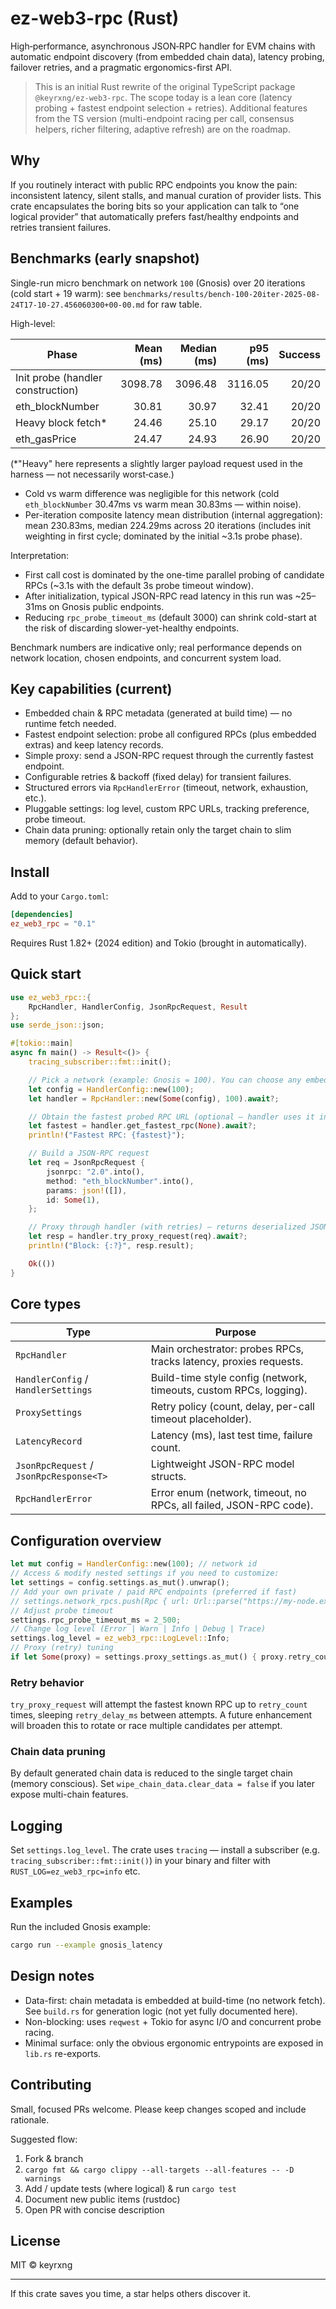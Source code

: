 # ez-web3-rpc (Rust)

High‑performance, asynchronous JSON‑RPC handler for EVM chains with automatic endpoint discovery (from embedded chain data), latency probing, failover retries, and a pragmatic ergonomics-first API.

> This is an initial Rust rewrite of the original TypeScript package `@keyrxng/ez-web3-rpc`. The scope today is a lean core (latency probing + fastest endpoint selection + retries). Additional features from the TS version (multi-endpoint racing per call, consensus helpers, richer filtering, adaptive refresh) are on the roadmap.

## Why

If you routinely interact with public RPC endpoints you know the pain: inconsistent latency, silent stalls, and manual curation of provider lists. This crate encapsulates the boring bits so your application can talk to “one logical provider” that automatically prefers fast/healthy endpoints and retries transient failures.

## Benchmarks (early snapshot)

Single-run micro benchmark on network `100` (Gnosis) over 20 iterations (cold start + 19 warm): see `benchmarks/results/bench-100-20iter-2025-08-24T17-10-27.456060300+00-00.md` for raw table.

High-level:

| Phase | Mean (ms) | Median (ms) | p95 (ms) | Success |
|-------|---------:|-----------:|--------:|--------:|
| Init probe (handler construction) | 3098.78 | 3096.48 | 3116.05 | 20/20 |
| eth_blockNumber | 30.81 | 30.97 | 32.41 | 20/20 |
| Heavy block fetch* | 24.46 | 25.10 | 29.17 | 20/20 |
| eth_gasPrice | 24.47 | 24.93 | 26.90 | 20/20 |

(*"Heavy" here represents a slightly larger payload request used in the harness — not necessarily worst‑case.)

- Cold vs warm difference was negligible for this network (cold `eth_blockNumber` 30.47ms vs warm mean 30.83ms — within noise).
- Per-iteration composite latency mean distribution (internal aggregation): mean 230.83ms, median 224.29ms across 20 iterations (includes init weighting in first cycle; dominated by the initial ~3.1s probe phase).

Interpretation:

- First call cost is dominated by the one-time parallel probing of candidate RPCs (~3.1s with the default 3s probe timeout window).
- After initialization, typical JSON-RPC read latency in this run was ~25–31ms on Gnosis public endpoints.
- Reducing `rpc_probe_timeout_ms` (default 3000) can shrink cold-start at the risk of discarding slower-yet-healthy endpoints.

Benchmark numbers are indicative only; real performance depends on network location, chosen endpoints, and concurrent system load.

## Key capabilities (current)

- Embedded chain & RPC metadata (generated at build time) — no runtime fetch needed.
- Fastest endpoint selection: probe all configured RPCs (plus embedded extras) and keep latency records.
- Simple proxy: send a JSON-RPC request through the currently fastest endpoint.
- Configurable retries & backoff (fixed delay) for transient failures.
- Structured errors via `RpcHandlerError` (timeout, network, exhaustion, etc.).
- Pluggable settings: log level, custom RPC URLs, tracking preference, probe timeout.
- Chain data pruning: optionally retain only the target chain to slim memory (default behavior).

## Install

Add to your `Cargo.toml`:

```toml
[dependencies]
ez_web3_rpc = "0.1"
```

Requires Rust 1.82+ (2024 edition) and Tokio (brought in automatically).

## Quick start

```rust
use ez_web3_rpc::{
    RpcHandler, HandlerConfig, JsonRpcRequest, Result
};
use serde_json::json;

#[tokio::main]
async fn main() -> Result<()> {
    tracing_subscriber::fmt::init();

    // Pick a network (example: Gnosis = 100). You can choose any embedded chain ID.
    let config = HandlerConfig::new(100);
    let handler = RpcHandler::new(Some(config), 100).await?;

    // Obtain the fastest probed RPC URL (optional — handler uses it internally too)
    let fastest = handler.get_fastest_rpc(None).await?;
    println!("Fastest RPC: {fastest}");

    // Build a JSON-RPC request
    let req = JsonRpcRequest {
        jsonrpc: "2.0".into(),
        method: "eth_blockNumber".into(),
        params: json!([]),
        id: Some(1),
    };

    // Proxy through handler (with retries) — returns deserialized JSON response
    let resp = handler.try_proxy_request(req).await?;
    println!("Block: {:?}", resp.result);

    Ok(())
}
```

## Core types

| Type | Purpose |
|------|---------|
| `RpcHandler` | Main orchestrator: probes RPCs, tracks latency, proxies requests. |
| `HandlerConfig` / `HandlerSettings` | Build-time style config (network, timeouts, custom RPCs, logging). |
| `ProxySettings` | Retry policy (count, delay, per-call timeout placeholder). |
| `LatencyRecord` | Latency (ms), last test time, failure count. |
| `JsonRpcRequest` / `JsonRpcResponse<T>` | Lightweight JSON-RPC model structs. |
| `RpcHandlerError` | Error enum (network, timeout, no RPCs, all failed, JSON-RPC code). |

## Configuration overview

```rust
let mut config = HandlerConfig::new(100); // network id
// Access & modify nested settings if you need to customize:
let settings = config.settings.as_mut().unwrap();
// Add your own private / paid RPC endpoints (preferred if fast)
// settings.network_rpcs.push(Rpc { url: Url::parse("https://my-node.example")?, tracking: None, tracking_details: None, is_open_source: None });
// Adjust probe timeout
settings.rpc_probe_timeout_ms = 2_500;
// Change log level (Error | Warn | Info | Debug | Trace)
settings.log_level = ez_web3_rpc::LogLevel::Info;
// Proxy (retry) tuning
if let Some(proxy) = settings.proxy_settings.as_mut() { proxy.retry_count = 5; proxy.retry_delay_ms = 750; }
```

### Retry behavior

`try_proxy_request` will attempt the fastest known RPC up to `retry_count` times, sleeping `retry_delay_ms` between attempts. A future enhancement will broaden this to rotate or race multiple candidates per attempt.

### Chain data pruning

By default generated chain data is reduced to the single target chain (memory conscious). Set `wipe_chain_data.clear_data = false` if you later expose multi-chain features.

## Logging

Set `settings.log_level`. The crate uses `tracing` — install a subscriber (e.g. `tracing_subscriber::fmt::init()`) in your binary and filter with `RUST_LOG=ez_web3_rpc=info` etc.

## Examples

Run the included Gnosis example:

```bash
cargo run --example gnosis_latency
```

## Design notes

- Data-first: chain metadata is embedded at build-time (no network fetch). See `build.rs` for generation logic (not yet fully documented here).
- Non-blocking: uses `reqwest` + Tokio for async I/O and concurrent probe racing.
- Minimal surface: only the obvious ergonomic entrypoints are exposed in `lib.rs` re-exports.

## Contributing

Small, focused PRs welcome. Please keep changes scoped and include rationale.

Suggested flow:

1. Fork & branch
2. `cargo fmt && cargo clippy --all-targets --all-features -- -D warnings`
3. Add / update tests (where logical) & run `cargo test`
4. Document new public items (rustdoc)
5. Open PR with concise description

## License

MIT © keyrxng

---

If this crate saves you time, a star helps others discover it.
